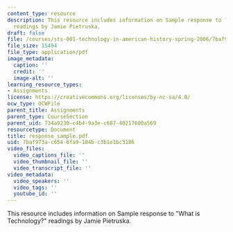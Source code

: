 ```yaml
---
content_type: resource
description: This resource includes information on Sample response to ?What is Technology??
  readings by Jamie Pietruska.
draft: false
file: /courses/sts-001-technology-in-american-history-spring-2006/7baf973ac6546fa9184bc3b1e1bc3186_response_sample.pdf
file_size: 15494
file_type: application/pdf
image_metadata:
  caption: ''
  credit: ''
  image-alt: ''
learning_resource_types:
- Assignments
license: https://creativecommons.org/licenses/by-nc-sa/4.0/
ocw_type: OCWFile
parent_title: Assignments
parent_type: CourseSection
parent_uid: 734a9230-c4b4-9a3e-c687-40217600a569
resourcetype: Document
title: response_sample.pdf
uid: 7baf973a-c654-6fa9-184b-c3b1e1bc3186
video_files:
  video_captions_file: ''
  video_thumbnail_file: ''
  video_transcript_file: ''
video_metadata:
  video_speakers: ''
  video_tags: ''
  youtube_id: ''
---
```

This resource includes information on Sample response to "What is Technology?" readings by Jamie Pietruska.